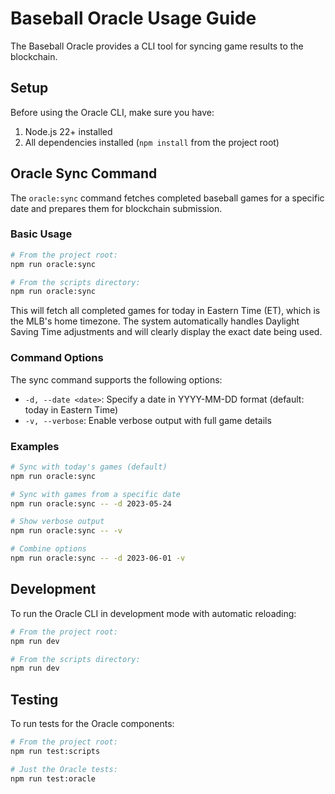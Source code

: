 # Baseball Oracle Usage Guide

The Baseball Oracle provides a CLI tool for syncing game results to the blockchain.

## Setup

Before using the Oracle CLI, make sure you have:

1. Node.js 22+ installed
2. All dependencies installed (`npm install` from the project root)

## Oracle Sync Command

The `oracle:sync` command fetches completed baseball games for a specific date and prepares them for blockchain submission.

### Basic Usage

```bash
# From the project root:
npm run oracle:sync

# From the scripts directory:
npm run oracle:sync
```

This will fetch all completed games for today in Eastern Time (ET), which is the MLB's home timezone. The system automatically handles Daylight Saving Time adjustments and will clearly display the exact date being used.

### Command Options

The sync command supports the following options:

- `-d, --date <date>`: Specify a date in YYYY-MM-DD format (default: today in Eastern Time)
- `-v, --verbose`: Enable verbose output with full game details

### Examples

```bash
# Sync with today's games (default)
npm run oracle:sync

# Sync with games from a specific date
npm run oracle:sync -- -d 2023-05-24

# Show verbose output
npm run oracle:sync -- -v

# Combine options
npm run oracle:sync -- -d 2023-06-01 -v
```

## Development

To run the Oracle CLI in development mode with automatic reloading:

```bash
# From the project root:
npm run dev

# From the scripts directory:
npm run dev
```

## Testing

To run tests for the Oracle components:

```bash
# From the project root:
npm run test:scripts

# Just the Oracle tests:
npm run test:oracle
```